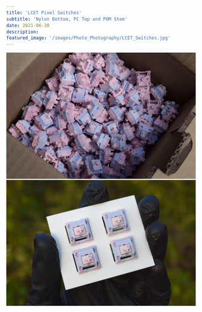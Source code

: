```yaml
---
title: 'LCET Pixel Switches'
subtitle: 'Nylon Bottom, PC Top and POM Stem'
date: 2021-06-30
description: 
featured_image: '/images/Photo_Photography/LCET_Switches.jpg'
---
```



<div class="gallery" data-columns="1">
    <img src="/images/Photo_Photography/LCET_Switches.jpg">
</div>

<div class="gallery" data-columns="1">
    <img src="/images/Photo_Photography/LCET_Switches2.jpg">
</div>
